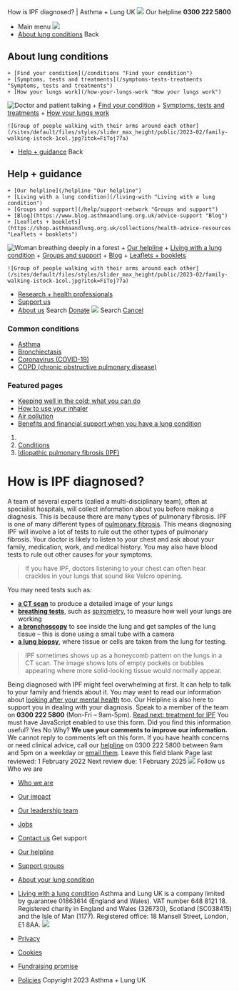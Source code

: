 
How is IPF diagnosed? | Asthma + Lung UK
 [![](/themes/custom/asthma-lung-uk/images/aluk-logo.png)](/ "Homepage")
 Our helpline **0300 222 5800**
* Main menu
![](/wingsuit/asthma-lung-uk/images/aluk-logo.png)
* [About lung conditions](#about "About lung conditions")
 Back
 
## About lung conditions
	+ [Find your condition](/conditions "Find your condition")
	+ [Symptoms, tests and treatments](/symptoms-tests-treatments "Symptoms, tests and treatments")
	+ [How your lungs work](/how-your-lungs-work "How your lungs work")
![Doctor and patient talking](/sites/default/files/styles/slider_max_height/public/2023-02/119589.jpg?itok=IfMKqhqJ)
	+ [Find your condition](/conditions)
	+ [Symptoms, tests and treatments](/symptoms-tests-treatments)
	+ [How your lungs work](/how-your-lungs-work)
	
	
	![Group of people walking with their arms around each other](/sites/default/files/styles/slider_max_height/public/2023-02/family-walking-istock-1col.jpg?itok=FiToj77a)
* [Help + guidance](#get-support "Help + guidance")
 Back
 
## Help + guidance
	+ [Our helpline](/helpline "Our helpline")
	+ [Living with a lung condition](/living-with "Living with a lung condition")
	+ [Groups and support](/help/support-network "Groups and support")
	+ [Blog](https://www.blog.asthmaandlung.org.uk/advice-support "Blog")
	+ [Leaflets + booklets](https://shop.asthmaandlung.org.uk/collections/health-advice-resources "Leaflets + booklets")
![Woman breathing deeply in a forest](/sites/default/files/styles/slider_max_height/public/2023-02/A%2BLUK%20Generic73.jpg?itok=IY-jWei3)
	+ [Our helpline](/helpline)
	+ [Living with a lung condition](/living-with)
	+ [Groups and support](/help/support-network)
	+ [Blog](https://www.blog.asthmaandlung.org.uk/advice-support)
	+ [Leaflets + booklets](https://shop.asthmaandlung.org.uk/collections/health-advice-resources "Leaflets and booklets about lung conditions")
	
	
	![Group of people walking with their arms around each other](/sites/default/files/styles/slider_max_height/public/2023-02/family-walking-istock-1col.jpg?itok=FiToj77a)
* [Research + health professionals](/research-health-professionals "Research + health professionals")
* [Support us](/support-us "Support us")
* [About us](/about-us "About us")
Search
[Donate](https://action.asthmaandlung.org.uk/page/99720/donate/1?ea_tracking_id=General_WebsiteALUK_Header_Regular "Donate") 
 [![](/themes/custom/asthma-lung-uk/images/aluk-logo.png)](/ "Homepage")
Search
[Cancel](#)
### Common conditions
* [Asthma](/conditions/asthma)
* [Bronchiectasis](/conditions/bronchiectasis)
* [Coronavirus (COVID-19)](/conditions/coronavirus)
* [COPD (chronic obstructive pulmonary disease)](/conditions/copd-chronic-obstructive-pulmonary-disease)
### Featured pages
* [Keeping well in the cold: what you can do](/living-with/cold-weather)
* [How to use your inhaler](/living-with/inhaler-videos)
* [Air pollution](/living-with/air-pollution)
* [Benefits and financial support when you have a lung condition](/living-with/benefits)
1. 
3. [Conditions](/conditions)
5. [Idiopathic pulmonary fibrosis (IPF)](/conditions/idiopathic-pulmonary-fibrosis-ipf)
# How is IPF diagnosed?
A team of several experts (called a multi-disciplinary team), often at specialist hospitals, will collect information about you before making a diagnosis. This is because there are many types of pulmonary fibrosis. 
IPF is one of many different types of [pulmonary fibrosis](https://www.blf.org.uk/support-for-you/pulmonary-fibrosis/what-is-pulmonary-fibrosis). This means diagnosing IPF will involve a lot of tests to rule out the other types of pulmonary fibrosis. Your doctor is likely to listen to your chest and ask about your family, medication, work, and medical history. You may also have blood tests to rule out other causes for your symptoms. 
> If you have IPF, doctors listening to your chest can often hear crackles in your lungs that sound like Velcro opening. 
> 
> 
> 
You may need tests such as: 
* **[a CT scan](https://www.blf.org.uk/support-for-you/breathing-tests/imaging-scans)** to produce a detailed image of your lungs
* **[breathing tests](https://www.blf.org.uk/support-for-you/breathing-tests/tests-to-measure-breathing)**, such as [spirometry](https://www.blf.org.uk/support-for-you/breathing-tests/spirometry-and-reversibility), to measure how well your lungs are working
* [**a bronchoscopy**](https://www.blf.org.uk/support-for-you/breathing-tests/looking-inside-your-lungs) to see inside the lung and get samples of the lung tissue – this is done using a small tube with a camera
* **[a lung biopsy](https://www.blf.org.uk/support-for-you/breathing-tests/looking-inside-your-lungs#biopsy)**, where tissue or cells are taken from the lung for testing.
> IPF sometimes shows up as a honeycomb pattern on the lungs in a CT scan. The image shows lots of empty pockets or bubbles appearing where more solid-looking tissue would normally appear. 
> 
> 
> 
Being diagnosed with IPF might feel overwhelming at first. It can help to talk to your family and friends about it. You may want to read our information about [looking after your mental health](https://www.blf.org.uk/support-for-you/looking-after-your-mental-health) too. 
Our Helpline is also here to support you in dealing with your diagnosis. Speak to a member of the team on **0300 222 5800** (Mon-Fri – 9am-5pm). 
[Read next: treatment for IPF](https://www.blf.org.uk/support-for-you/idiopathic-pulmonary-fibrosis-ipf/treatment)
You must have JavaScript enabled to use this form.
Did you find this information useful?
Yes
No
Why?
**We use your comments to improve our information.** We cannot reply to comments left on this form. If you have health concerns or need clinical advice, call our [helpline](/helpline) on 0300 222 5800 between 9am and 5pm on a weekday or [email them](/helpline).
Leave this field blank
Page last reviewed: 
1 February 2022
Next review due: 
1 February 2025
 [![](/sites/default/files/2023-01/footer-logo%20%281%29.png)](/ "Homepage")
Follow us
 Who we are
 
* [Who we are](/about-us/who-we-are)
* [Our impact](/about-us/our-impact)
* [Our leadership team](/about-us/our-leadership-team)
* [Jobs](/work-us)
* [Contact us](/about-us/contact-us)
 Get support
 
* [Our helpline](/helpline)
* [Support groups](/help/support-network)
* [About your lung condition](/conditions)
* [Living with a lung condition](/living-with)
Asthma and Lung UK is a company limited by guarantee 01863614 (England and Wales). VAT number 648 8121 18.
Registered charity in England and Wales (326730), Scotland (SC038415) and the Isle of Man (1177). Registered office: 18 Mansell Street, London, E1 8AA.
[![](/sites/default/files/2023-01/reg-logo%20%281%29.png)](https://www.fundraisingregulator.org.uk)
![]()
![]()
* [Privacy](/privacy-policy)
* [Cookies](/cookies-how-we-use-them)
* [Fundraising promise](/fundraising-promise)
* [Policies](/about-us/policies)
 Copyright 2023 Asthma + Lung UK
 
